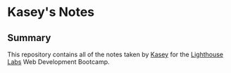 # Kasey's Notes

## Summary

This repository contains all of the notes taken by [Kasey](https://github.com/kethnal) for the [Lighthouse Labs](https://www.lighthouselabs.ca/) Web Development Bootcamp.